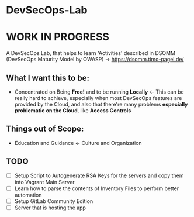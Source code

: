 # DevSecOps-Lab
# WORK IN PROGRESS

A DevSecOps Lab, that helps to learn 'Activities' described in DSOMM (DevSecOps Maturity Model by OWASP) -> https://dsomm.timo-pagel.de/

## What I want this to be:
- Concentrated on Being **Free!** and to be running **Locally** <- This can be really hard to achieve, especially when most DevSecOps features are provided by the Cloud, and also that there're many problems **especially problematic on the Cloud**, like **Access Controls**

## Things out of Scope:
- Education and Guidance <- Culture and Organization
## TODO
- [ ] Setup Script to Autogenerate RSA Keys for the servers and copy them into Vagrant Main Server
- [ ] Learn how to parse the contents of Inventory Files to perform better automation
- [ ] Setup GitLab Community Edition
- [ ] Server that is hosting the app

